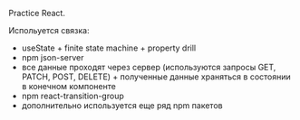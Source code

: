 Practice React.

Испольуется связка:
* useState + finite state machine + property drill
* npm json-server
* все данные проходят через сервер (используются запросы GET, PATCH, POST, DELETE) + полученные данные храняться в состоянии в конечном компоненте
* npm react-transition-group
* дополнительно используется еще ряд npm пакетов
